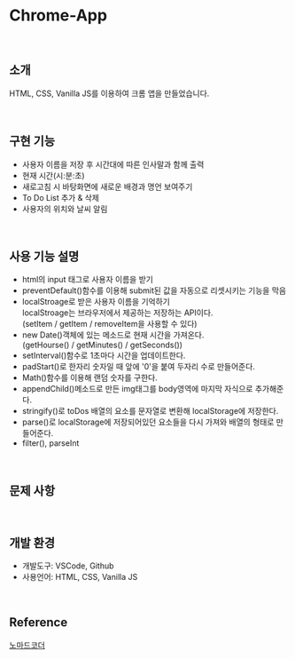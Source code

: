 # Chrome-App

<br>

## 소개
HTML, CSS, Vanilla JS를 이용하여 크롬 앱을 만들었습니다.

<br>

## 구현 기능
  - 사용자 이름을 저장 후 시간대에 따른 인사말과 함께 출력
  - 현재 시간(시:분:초)
  - 새로고침 시 바탕화면에 새로운 배경과 명언 보여주기
  - To Do List 추가 & 삭제
  - 사용자의 위치와 날씨 알림

<br>

## 사용 기능 설명 
  - html의 input 태그로 사용자 이름을 받기
  - preventDefault()함수를 이용해 submit된 값을 자동으로 리셋시키는 기능을 막음
  - localStroage로 받은 사용자 이름을 기억하기
    <br>localStroage는 브라우저에서 제공하는 저장하는 API이다. 
    <br>(setItem / getItem / removeItem을 사용할 수 있다)
  - new Date()객체에 있는 메소드로 현재 시간을 가져온다.
    <br>(getHourse() / getMinutes() / getSeconds())
  - setInterval()함수로 1초마다 시간을 업데이트한다.
  - padStart()로 한자리 숫자일 때 앞에 '0'을 붙여 두자리 수로 만들어준다.
  - Math()함수를 이용해 랜덤 숫자를 구한다.
  - appendChild()메소드로 만든 img태그를 body영역에 마지막 자식으로 추가해준다.
  - stringify()로 toDos 배열의 요소를 문자열로 변환해 localStorage에 저장한다.
  - parse()로 localStorage에 저장되어있던 요소들을 다시 가져와 배열의 형태로 만들어준다.
  - filter(), parseInt 

<br>

## 문제 사항
  
<br>

## 개발 환경
  - 개발도구: VSCode, Github
  - 사용언어: HTML, CSS, Vanilla JS

<br>

## Reference
  [노마드코더](https://www.youtube.com/channel/UCUpJs89fSBXNolQGOYKn0YQ)